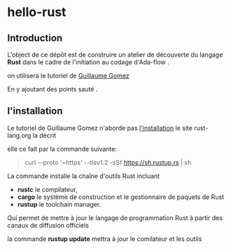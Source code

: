 # hello-rust

## Introduction
L'object de ce dépôt est de construire un atelier de découverte du langage **Rust** dans le cadre de l'initiation au codage d'Ada-flow .

on utilisera le tutoriel de [Guillaume Gomez](https://blog.guillaume-gomez.fr/Rust)

En y ajoutant des points sauté .

## l'installation

Le tutoriel de Guillaume Gomez n'aborde pas [l'installation](https://www.rust-lang.org/fr/tools/install)
le site rust-lang.org la décrit

elle ce fait par la commande suivante:

> curl --proto '=https' --tlsv1.2 -sSf https://sh.rustup.rs | sh

La commande installe la chaîne d'outils Rust incluant
 * **rustc** le compilateur,
 * **cargo** le système de construction et le gestionnaire de paquets de Rust
 * **rustup** le toolchain manager.


 Qui permet de mettre à jour le langage de programmation Rust à partir des canaux de diffusion officiels

 la commande **rustup update** mettra à jour le comilateur et les outils

 
